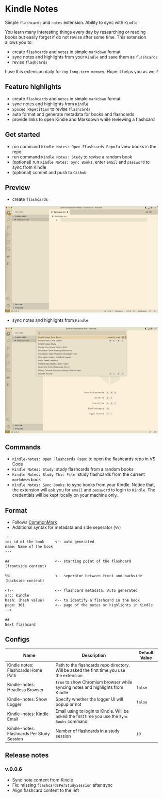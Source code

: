 # Kindle Notes

Simple `flashcards` and `notes` extension. Ability to sync with `Kindle`.

You learn many interesting things every day by researching or reading books but easily forget if do not revise after some time. This extension allows you to:
- create `flashcards` and `notes` in simple `markdown` format
- sync notes and highlights from your `Kindle` and save them as `flashcards`
- revise `flashcards`

I use this extension daily for my `long-term memory`. Hope it helps you as well!

## Feature highlights

- create `flashcards` and `notes` in simple `markdown` format
- sync notes and highlights from `Kindle`
- `Spaced Repetition` to revise `flashcards`
- auto format and generate metadata for books and flashcards
- provide links to open Kindle and Markdown while reviewing a flashcard

## Get started

- run command `Kindle Notes: Open Flashcards Repo` to view books in the repo
- run command `Kindle Notes: Study` to revise a random book
- (optional) run `Kindle Notes: Sync Books`, enter `email` and `password` to sync from Kindle
- (optional) commit and push to `Github`

## Preview

- create `flashcards` 

![](https://raw.githubusercontent.com/thoqbk/kindle-notes/main/docs/create-flashcard.gif)

- sync notes and highlights from `Kindle`

![](https://raw.githubusercontent.com/thoqbk/kindle-notes/main/docs/sync-w-kindle.gif)

## Commands

- `Kindle-notes: Open Flashcards Repo`: to open the flashcards repo in VS Code
- `Kindle Notes: Study`: study flashcards from a random books
- `Kindle Notes: Study This File`: study flashcards from the current `markdown` book
- `Kindle Notes: Sync Books`: to sync books from your Kindle. Notice that, the extension will ask you for `email` and `password` to login to `Kindle`. The credentials will be kept locally on your machine only.

## Format

- Follows [CommonMark](https://commonmark.org/)
- Additional syntax for metadata and side seperator (`%%`)

```
---
id: id of the book     <-- auto generated
name: Name of the book
---

##                     <-- starting point of the flashcard
(frontside content)

%%                     <-- seperator between front and backside
(backside content)

<!--                   <-- flashcard metadata. Auto generated
src: kindle
hash: (hash value)     <-- to identify a flashcard in the book
page: 301              <-- page of the notes or highlights in Kindle
-->

##
Next flashcard
```

## Configs

| Name | Description | Default Value |
| ---- | ----------- | ------------- |
| Kindle notes: Flashcards Home Path | Path to the flashcards repo directory. Will be asked the first time you use the extension | |
| Kindle-notes: Headless Browser | `true` to show Chromium browser while syncing notes and highlights from Kindle | `false` |
| Kindle-notes: Show Logger | Specify whether the logger UI will popup or not | `false` |
| Kindle-notes: Kindle Email | Email using to login to Kindle. Will be asked the first time you use the `Sync Books` command | |
| Kindle-notes: Flashcards Per Study Session | Number of flashcards in a study session | `10` | |

## Release notes

### v.0.0.6
- Sync note content from Kindle
- Fix: missing `flashcardsPerStudySession` after sync
- Align flashcard content to the left
